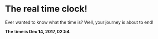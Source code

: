 # The real time clock!

Ever wanted to know what the time is? Well, your journey is about to end!

**The time is Dec 14, 2017, 02:54**